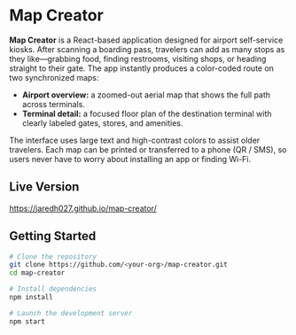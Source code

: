# Map Creator

**Map Creator** is a React-based application designed for airport self-service kiosks. After scanning a boarding pass, travelers can add as many stops as they like—grabbing food, finding restrooms, visiting shops, or heading straight to their gate. The app instantly produces a color-coded route on two synchronized maps:

* **Airport overview:** a zoomed-out aerial map that shows the full path across terminals.
* **Terminal detail:** a focused floor plan of the destination terminal with clearly labeled gates, stores, and amenities.

The interface uses large text and high-contrast colors to assist older travelers. Each map can be printed or transferred to a phone (QR / SMS), so users never have to worry about installing an app or finding Wi-Fi.

## Live Version

https://jaredh027.github.io/map-creator/

## Getting Started

```bash
# Clone the repository
git clone https://github.com/<your-org>/map-creator.git
cd map-creator

# Install dependencies
npm install

# Launch the development server
npm start
